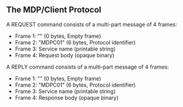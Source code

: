 ## The MDP/Client Protocol

A REQUEST command consists of a multi-part message of 4 frames:

* Frame 1: "" (0 bytes, Empty frame)
* Frame 2: "MDPC01" (6 bytes, Protocol identifier)
* Frame 3: Service name (printable string)
* Frame 4: Request body (opaque binary)

A REPLY command consists of a multi-part message of 4 frames:

* Frame 1: "" (0 bytes, Empty frame)
* Frame 2: "MDPC01" (6 bytes, Protocol identifier)
* Frame 3: Service name (printable string)
* Frame 4: Response body (opaque binary)
